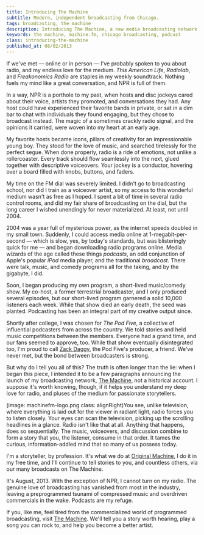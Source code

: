 ```yaml
---
title: Introducing The Machine
subtitle: Modern, independent broadcasting from Chicago.
tags: broadcasting, the machine
description: Introducing The Machine, a new media broadcasting network from Chicago.
keywords: the machine, machine.fm, chicago broadcasting, podcast
class: introducing-the-machine
published_at: 08/02/2013
---
```

If we've met &mdash; online or in person &mdash; I've probably spoken to you about radio, and my endless love for the medium. *This American Life*, *Radiolab*, and *Freakonomics Radio* are staples in my weekly soundtrack. Nothing fuels my mind like a great conversation, and NPR is full of them.

In a way, NPR is a porthole to my past, when hosts and disc jockeys cared about their voice, artists they promoted, and conversations they had. Any host could have experienced their favorite bands in private, or sat in a dim bar to chat with individuals they found engaging, but they chose to broadcast instead. The magic of a sometimes crackly radio signal, and the opinions it carried, were woven into my heart at an early age.

My favorite hosts became icons, pillars of creativity for an impressionable young boy. They stood for the love of music, and searched tirelessly for the perfect segue. When done properly, radio is a ride of emotions, not unlike a rollercoaster. Every track should flow seamlessly into the next, glued together with descriptive voiceovers. Your jockey is a conductor, hovering over a board filled with knobs, buttons, and faders.

My time on the FM dial was severely limited. I didn't go to broadcasting school, nor did I train as a voiceover artist, so my access to this wonderful medium wasn't as free as I hoped. I spent a bit of time in several radio control rooms, and did my fair share of broadcasting on the dial, but the long career I wished unendingly for never materialized. At least, not until 2004.

2004 was a year full of mysterious power, as the internet speeds doubled in my small town. Suddenly, I could access media online at 1-megabit-per-second &mdash; which is slow, yes, by today's standards, but was blisteringly quick for me &mdash; and began downloading radio programs online. Media wizards of the age called these things *podcasts*, an odd conjunction of Apple's popular *iPod* media player, and the traditional *broadcast*. There were talk, music, and comedy programs all for the taking, and by the gigabyte, I did.

Soon, I began producing my own program, a short-lived music/comedy show. My co-host, a former terrestrial broadcaster, and I only produced several episodes, but our short-lived program garnered a solid 10,000 listeners each week. While that show died an early death, the seed was planted. Podcasting has been an integral part of my creative output since.

Shortly after college, I was chosen for *The Pod Five*, a collective of influential podcasters from across the country. We told stories and held music competitions between the members. Everyone had a grand time, and our fans seemed to approve, too. While that show eventually disintegrated too, I'm proud to call [Zack Daggy](http://zackdaggy.com), the Pod Five's producer, a friend. We've never met, but the bond between broadcasters is strong.

But why do I tell you all of this? The truth is often longer than the lie: when I began this piece, I intended it to be a few paragraphs announcing the launch of my broadcasting network, [The Machine](http://machine.fm), not a historical account. I suppose it's worth knowing, though, if it helps you understand my deep love for radio, and pluses of the medium for passionate storytellers.

(image: machinefm-logo.png class: alignRight)You see, unlike television, where everything is laid out for the viewer in radiant light, radio forces you to listen closely. Your eyes can scan the television, picking up the scrolling headlines in a glance. Radio isn't like that at all. Anything that happens, does so sequentially. The music, voiceovers, and discussion combine to form a story that you, the listener, consume in that order. It tames the curious, information-addled mind that so many of us possess today.

I'm a storyteller, by profession. It's what we do at [Original Machine](http://originalmachine.com), I do it in my free time, and I'll continue to tell stories to you, and countless others, via our many broadcasts on The Machine.

It's August, 2013. With the exception of NPR, I cannot turn on my radio. The genuine love of broadcasting has vanished from most in the industry, leaving a preprogrammed tsunami of compressed music and overdriven commercials in the wake. Podcasts are my refuge.

If you, like me, feel tired from the commercialized world of programmed broadcasting, visit [The Machine](http://machine.fm). We'll tell you a story worth hearing, play a song you can rock to, and help you become a better artist.
